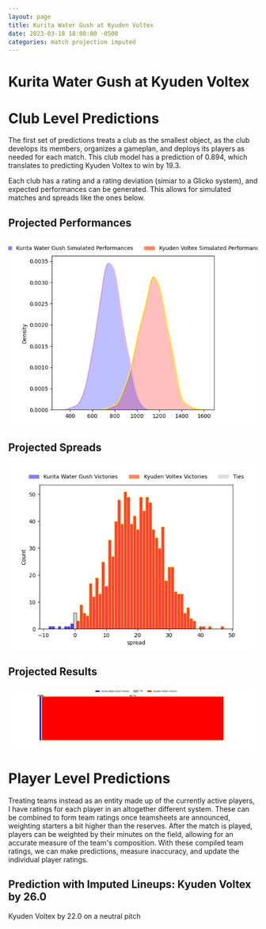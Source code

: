 ```yaml
---  
layout: page  
title: Kurita Water Gush at Kyuden Voltex  
date: 2023-03-18 18:00:00 -0500  
categories: match projection imputed  
---
```

# Kurita Water Gush at Kyuden Voltex

# Club Level Predictions


The first set of predictions treats a club as the smallest object, as the club develops its members, organizes a gameplan, and deploys its players as needed for each match. This club model has a prediction of 0.894, which translates to predicting Kyuden Voltex to win by 19.3.

Each club has a rating and a rating deviation (simiar to a Glicko system), and expected performances can be generated. This allows for simulated matches and spreads like the ones below.
## Projected Performances


![Projected Performances](plots/performances_2023-03-18-KyudenVoltex-KuritaWaterGush.png)
## Projected Spreads


![Projected Spreads](plots/spreads_2023-03-18-KyudenVoltex-KuritaWaterGush.png)
## Projected Results


![Projected Results](plots/resultbar_2023-03-18-KyudenVoltex-KuritaWaterGush.png)
# Player Level Predictions


Treating teams instead as an entity made up of the currently active players, I have ratings for each player in an altogether different system. These can be combined to form team ratings once teamsheets are announced, weighting starters a bit higher than the reserves. After the match is played, players can be weighted by their minutes on the field, allowing for an accurate measure of the team's composition. With these compiled team ratings, we can make predictions, measure inaccuracy, and update the individual player ratings.
## Prediction with Imputed Lineups: Kyuden Voltex by 26.0


Kyuden Voltex by 22.0 on a neutral pitch


